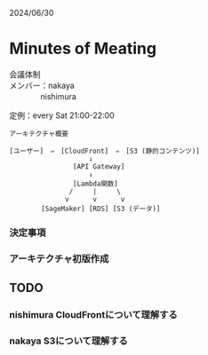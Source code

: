 2024/06/30 
# Minutes of Meating
会議体制   
メンバー：nakaya   
　　　　nishimura   

定例：every Sat 21:00-22:00

```
アーキテクチャ概要

[ユーザー]　⇒　[CloudFront]　⇒　[S3 (静的コンテンツ)]   
                    ↓   
                [API Gateway]   
                    ↓
                [Lambda関数]
               /     |     \
              v      v      v
        [SageMaker] [RDS] [S3 (データ)]
```

### 決定事項
### アーキテクチャ初版作成

## TODO   
### nishimura CloudFrontについて理解する
### nakaya S3について理解する